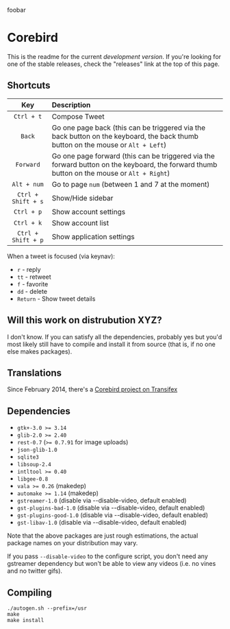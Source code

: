 foobar
# Corebird


This is the readme for the current *development version*. If you're looking for one of the stable releases, check the "releases" link at the top of this page.


## Shortcuts

| Key                | Description                                                                                                                                 |
| :-----:            | :-----------                                                                                                                                |
| `Ctrl + t`         | Compose Tweet                                                                                                                               |
| `Back`             | Go one page back (this can be triggered via the back button on the keyboard, the back thumb button on the mouse or  `Alt + Left`)           |
| `Forward`          | Go one page forward (this can be triggered via the forward button on the keyboard, the forward thumb button on the mouse or  `Alt + Right`) |
| `Alt + num`        | Go to page `num` (between 1 and 7 at the moment)                                                                                            |
| `Ctrl + Shift + s` | Show/Hide sidebar                                                                                                                           |
| `Ctrl + p`         | Show account settings                                                                                                                       |
| `Ctrl + k`         | Show account list                                                                                                                           |
| `Ctrl + Shift + p` | Show application settings                                                                                                                   |


  When a tweet is focused (via keynav):

  - `r`  - reply
  - `tt` - retweet
  - `f`  - favorite
  - `dd` - delete
  - `Return` - Show tweet details


## Will this work on distrubution XYZ?
  I don't know. If you can satisfy all the dependencies, probably yes but
  you'd most likely still have to compile and install it from source (that is,
  if no one else makes packages).

## Translations
  Since February 2014, there's a [Corebird project on Transifex](https://www.transifex.com/projects/p/corebird)


## Dependencies
 - `gtk+-3.0 >= 3.14`
 - `glib-2.0 >= 2.40`
 - `rest-0.7` (`>= 0.7.91` for image uploads)
 - `json-glib-1.0`
 - `sqlite3`
 - `libsoup-2.4`
 - `intltool >= 0.40`
 - `libgee-0.8`
 - `vala >= 0.26` (makedep)
 - `automake >= 1.14` (makedep)
 - `gstreamer-1.0` (disable via --disable-video, default enabled)
 - `gst-plugins-bad-1.0` (disable via --disable-video, default enabled)
 - `gst-plugins-good-1.0` (disable via --disable-video, default enabled)
 - `gst-libav-1.0` (disable via --disable-video, default enabled)

Note that the above packages are just rough estimations, the actual package names on your distribution may vary.

If you pass `--disable-video` to the configure script, you don't need any gstreamer dependency but  won't be able to view any videos (i.e. no vines and no twitter gifs).

## Compiling

```
./autogen.sh --prefix=/usr
make
make install
```

